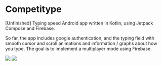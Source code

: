 # Competitype
[Unfinished] Typing speed Android app written in Kotlin, using Jetpack Compose and Firebase.

So far, the app includes google authentication, and the typing field with smooth cursor and scroll animations and information / graphs about how you type. The goal is to implement a multiplayer mode using Firebase.
<p>
  <img src="https://github.com/Patoche692/Competitype/assets/54531293/3c77166f-053a-4c2f-984d-5a424012d70b" with="100"/>
  <img src="https://github.com/Patoche692/Competitype/assets/54531293/de5da7f2-dd75-4925-b54f-593ab6fb792b" with="100"/>
</p>

